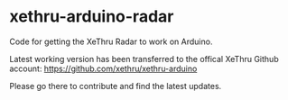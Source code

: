 # xethru-arduino-radar
Code for getting the XeThru Radar to work on Arduino.

Latest working version has been transferred to the offical XeThru Github account: https://github.com/xethru/xethru-arduino

Please go there to contribute and find the latest updates.


